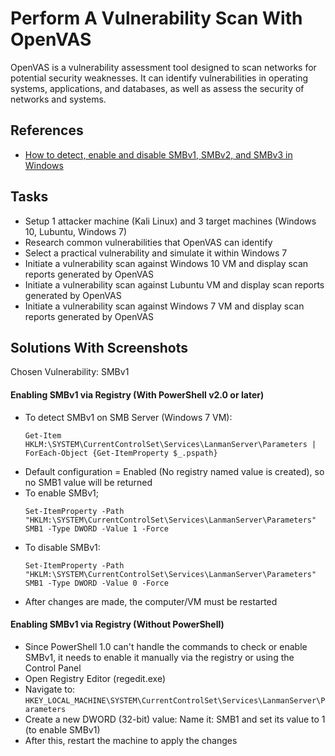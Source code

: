 # Perform A Vulnerability Scan With OpenVAS
OpenVAS is a vulnerability assessment tool designed to scan networks for potential security weaknesses. It can identify vulnerabilities in operating systems, applications, and databases, as well as assess the security of networks and systems.

## References
- [How to detect, enable and disable SMBv1, SMBv2, and SMBv3 in Windows](https://learn.microsoft.com/en-us/windows-server/storage/file-server/troubleshoot/detect-enable-and-disable-smbv1-v2-v3?tabs=server#for-windows-7-windows-server-2008-r2-windows-vista-and-windows-server-2008)


## Tasks
- Setup 1 attacker machine (Kali Linux) and 3 target machines (Windows 10, Lubuntu, Windows 7)
- Research common vulnerabilities that OpenVAS can identify
- Select a practical vulnerability and simulate it within Windows 7
- Initiate a vulnerability scan against Windows 10 VM and display scan reports generated by OpenVAS
- Initiate a vulnerability scan against Lubuntu VM and display scan reports generated by OpenVAS
- Initiate a vulnerability scan against Windows 7 VM and display scan reports generated by OpenVAS
  

## Solutions With Screenshots
Chosen Vulnerability: SMBv1 

#### Enabling SMBv1 via Registry (With PowerShell v2.0 or later)
- To detect SMBv1 on SMB Server (Windows 7 VM):
  ```
  Get-Item HKLM:\SYSTEM\CurrentControlSet\Services\LanmanServer\Parameters | ForEach-Object {Get-ItemProperty $_.pspath}
  ```
- Default configuration = Enabled (No registry named value is created), so no SMB1 value will be returned
- To enable SMBv1;
  ```
  Set-ItemProperty -Path "HKLM:\SYSTEM\CurrentControlSet\Services\LanmanServer\Parameters" SMB1 -Type DWORD -Value 1 -Force
  ```
- To disable SMBv1:
  ```
  Set-ItemProperty -Path "HKLM:\SYSTEM\CurrentControlSet\Services\LanmanServer\Parameters" SMB1 -Type DWORD -Value 0 -Force
  ```
- After changes are made, the computer/VM must be restarted


#### Enabling SMBv1 via Registry (Without PowerShell)
- Since PowerShell 1.0 can't handle the commands to check or enable SMBv1, it needs to enable it manually via the registry or using the Control Panel
- Open Registry Editor (regedit.exe)
- Navigate to: `HKEY_LOCAL_MACHINE\SYSTEM\CurrentControlSet\Services\LanmanServer\Parameters`
- Create a new DWORD (32-bit) value: Name it: SMB1 and set its value to 1 (to enable SMBv1)
- After this, restart the machine to apply the changes
